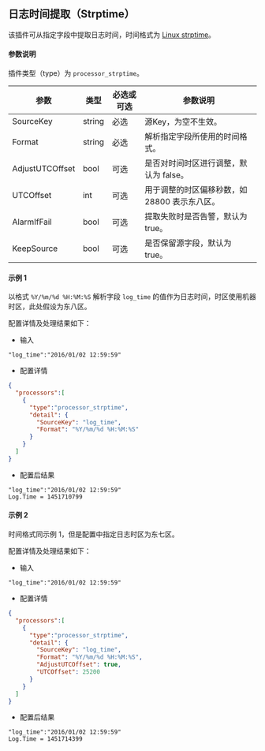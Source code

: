 日志时间提取（Strptime）
----

该插件可从指定字段中提取日志时间，时间格式为 [Linux strptime](http://man7.org/linux/man-pages/man3/strptime.3.html)。

#### 参数说明
插件类型（type）为 `processor_strptime`。

|参数|类型|必选或可选|参数说明|
|----|----|----|----|
|SourceKey|string|必选|源Key，为空不生效。|
|Format|string|必选|解析指定字段所使用的时间格式。|
|AdjustUTCOffset|bool|可选|是否对时间时区进行调整，默认为 false。|
|UTCOffset|int|可选|用于调整的时区偏移秒数，如 28800 表示东八区。|
|AlarmIfFail|bool|可选|提取失败时是否告警，默认为 true。|
|KeepSource|bool|可选|是否保留源字段，默认为true。|

#### 示例 1
以格式 `%Y/%m/%d %H:%M:%S` 解析字段 `log_time` 的值作为日志时间，时区使用机器时区，此处假设为东八区。

配置详情及处理结果如下：

- 输入

```
"log_time":"2016/01/02 12:59:59"
```

- 配置详情

```json
{
  "processors":[
    {
      "type":"processor_strptime",
      "detail": {
        "SourceKey": "log_time",
        "Format": "%Y/%m/%d %H:%M:%S"
      }
    }
  ]
}
```

- 配置后结果

```
"log_time":"2016/01/02 12:59:59"
Log.Time = 1451710799
```

#### 示例 2
时间格式同示例 1，但是配置中指定日志时区为东七区。

配置详情及处理结果如下：

- 输入

```
"log_time":"2016/01/02 12:59:59"
```

- 配置详情

```json
{
  "processors":[
    {
      "type":"processor_strptime",
      "detail": {
        "SourceKey": "log_time",
        "Format": "%Y/%m/%d %H:%M:%S",
        "AdjustUTCOffset": true,
        "UTCOffset": 25200
      }
    }
  ]
}
```

- 配置后结果

```
"log_time":"2016/01/02 12:59:59"
Log.Time = 1451714399
```